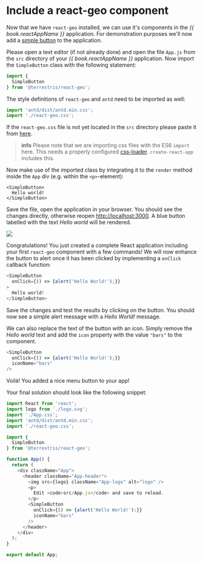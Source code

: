 # Include a react-geo component

Now that we have `react-geo` installed, we can use it's components in the
*{{ book.reactAppName }}* application. For demonstration purposes we'll now
add a [simple button](https://terrestris.github.io/react-geo/docs/latest/index.html#!/SimpleButton)
to the application.

Please open a text editor (if not already done) and open the file `App.js` from
the `src` directory of your *{{ book.reactAppName }}* application. Now import the
`SimpleButton` class with the following statement:

```javascript
import {
  SimpleButton
} from '@terrestris/react-geo';
```

The style definitions of `react-geo` and `antd` need to be imported as well:

```javascript
import 'antd/dist/antd.min.css';
import './react-geo.css';
```

If the `react-geo.css` file is not yet located in the `src` directory please
paste it from [here](https://github.com/terrestris/react-geo-ws/blob/master/gitbook/materials/react-geo.css).

> **info**
> Please note that we are importing css files with the ES6 `import` here. This needs
> a properly configured [css-loader](https://www.npmjs.com/package/css-loader).
> `create-react-app` includes this.

Now make use of the imported class by integrating it to the `render` method inside the `App` div (e.g. within the `<p>`-element):

```
<SimpleButton>
  Hello world!
</SimpleButton>
```

Save the file, open the application in your browser.
You should see the changes directly, otherwise reopen [http://localhost:3000](http://localhost:3000).
A blue button labelled with the text *Hello world* will be rendered.

[![](../screenshots/hallo_welt_button.png)](../screenshots/hallo_welt_button.png)

Congratulations! You just created a complete React application including your first
`react-geo` component with a few commands! We will now enhance the button to alert
once it has been clicked by implementing a `onClick` callback function:

```javascript
<SimpleButton
  onClick={() => {alert('Hello World!');}}
>
  Hello world!
</SimpleButton>
```

Save the changes and test the results by clicking on the button. You should now
see a simple alert message with a *Hello World!* message.

We can also replace the text of the button with an icon. Simply remove the *Hello world* text and add the `icon` property with the value `"bars"` to the component.

```javascript
<SimpleButton
  onClick={() => {alert('Hello World!');}}
  iconName="bars"
/>
```

Voilá! You added a nice menu button to your app!

Your final solution should look like the following snippet:

```javascript
import React from 'react';
import logo from './logo.svg';
import './App.css';
import 'antd/dist/antd.min.css';
import './react-geo.css';

import {
  SimpleButton
} from '@terrestris/react-geo';

function App() {
  return (
    <div className="App">
      <header className="App-header">
        <img src={logo} className="App-logo" alt="logo" />
        <p>
          Edit <code>src/App.js</code> and save to reload.
        </p>
        <SimpleButton
          onClick={() => {alert('Hello World!');}}
          iconName="bars"
        />
      </header>
    </div>
  );
}

export default App;
```
